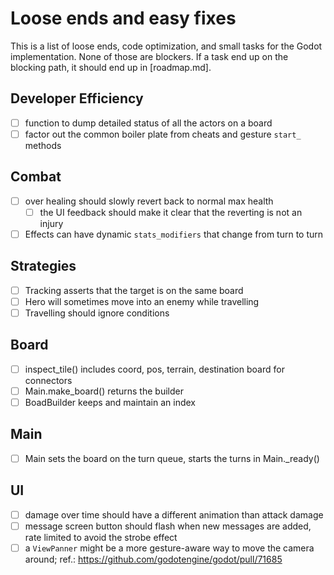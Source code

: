 Loose ends and easy fixes
=========================

This is a list of loose ends, code optimization, and small tasks for the Godot implementation. None of those are blockers. If a task end up on the blocking path, it should end up in [roadmap.md]. 

## Developer Efficiency
- [ ] function to dump detailed status of all the actors on a board
- [ ] factor out the common boiler plate from cheats and gesture `start_` methods

## Combat
- [ ] over healing should slowly revert back to normal max health
  - [ ] the UI feedback should make it clear that the reverting is not an injury
- [ ] Effects can have dynamic `stats_modifiers` that change from turn to turn
  
## Strategies
- [ ] Tracking asserts that the target is on the same board
- [ ] Hero will sometimes move into an enemy while travelling
- [ ] Travelling should ignore conditions

## Board
- [ ] inspect_tile() includes coord, pos, terrain, destination board for connectors
- [ ] Main.make_board() returns the builder
- [ ] BoadBuilder keeps and maintain an index

## Main
- [ ] Main sets the board on the turn queue, starts the turns in Main._ready()

## UI
- [ ] damage over time should have a different animation than attack damage
- [ ] message screen button should flash when new messages are added, rate limited to avoid the strobe effect
- [ ] a `ViewPanner` might be a more gesture-aware way to move the camera around; ref.: https://github.com/godotengine/godot/pull/71685
